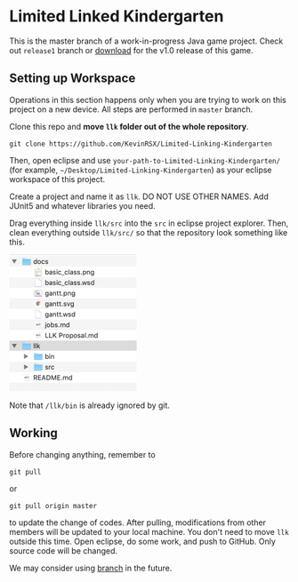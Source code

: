 # Limited Linked Kindergarten

This is the master branch of a work-in-progress Java game project. Check out `release1` branch or [download]( https://github.com/KevinRSX/Limited-Linking-Kindergarten/releases ) for the v1.0 release of this game.

## Setting up Workspace

Operations in this section happens only when you are trying to work on this project on a new device. All steps are performed in `master` branch.

Clone this repo and **move `llk` folder out of the whole repository**.

```shell
git clone https://github.com/KevinRSX/Limited-Linking-Kindergarten
```

Then, open eclipse and use `your-path-to-Limited-Linking-Kindergarten/` (for example, `~/Desktop/Limited-Linking-Kindergarten`) as your eclipse workspace of this project. 

Create a project and name it as `llk`. DO NOT USE OTHER NAMES. Add JUnit5 and whatever libraries you need.

Drag everything inside `llk/src` into the `src` in eclipse project explorer. Then, clean everything outside `llk/src/` so that the repository look something like this.

<img src="docs/file_structure.png" alt="file_structure" style="zoom:50%;" />

Note that `/llk/bin` is already ignored by git.







## Working

Before changing anything, remember to

```shell
git pull
```

or

```
git pull origin master
```

to update the change of codes. After pulling, modifications from other members will be updated to your local machine. You don't need to move `llk` outside this time. Open eclipse, do some work, and push to GitHub. Only source code will be changed.

We may consider using [branch](https://git-scm.com/book/en/v2/Git-Branching-Basic-Branching-and-Merging) in the future.

